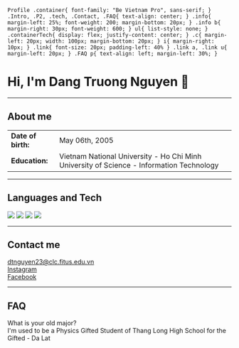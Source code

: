     Profile .container{ font-family: "Be Vietnam Pro", sans-serif; } .Intro, .P2, .tech, .Contact, .FAQ{ text-align: center; } .info{ margin-left: 25%; font-weight: 200; margin-bottom: 20px; } .info b{ margin-right: 30px; font-weight: 600; } ul{ list-style: none; } .containerTech{ display: flex; justify-content: center; } .c{ margin-left: 20px; width: 100px; margin-bottom: 20px; } i{ margin-right: 10px; } .link{ font-size: 20px; padding-left: 40% } .link a, .link u{ margin-left: 20px; } .FAQ p{ text-align: left; margin-left: 30%; }

# Hi, I'm Dang Truong Nguyen 👋

- - -

## About me

|     |     |
| --- | --- |
| **Date of birth:** | May 06th, 2005 |
| **Education:** | Vietnam National University - Ho Chi Minh University of Science - Information Technology |

- - -

## Languages and Tech

![](https://assets-global.website-files.com/6047a9e35e5dc54ac86ddd90/63065002ce321b529d375e07_2e261bcd.png) ![](https://logos-download.com/wp-content/uploads/2017/07/HTML5_badge.png) ![](https://logospng.org/download/css-3/logo-css-3-2048.png) ![](https://3.bp.blogspot.com/-xhNpNJJyQhk/XIe4GY78RQI/AAAAAAAAItc/ouueFUj2Hqo5dntmnKqEaBJR4KQ4Q2K3ACK4BGAYYCw/s1600/logo%2Bgit%2Bicon.png)

- - -

## Contact me

dtnguyen23@clc.fitus.edu.vn  
[Instagram](https://www.instagram.com/trngn.neee/)  
[Facebook](https://www.facebook.com/trngn.neee)

- - -

## FAQ

What is your old major?  
I'm used to be a Physics Gifted Student of Thang Long High School for the Gifted - Da Lat
